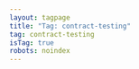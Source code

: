 ```yaml
---
layout: tagpage
title: "Tag: contract-testing"
tag: contract-testing
isTag: true
robots: noindex
---
```

